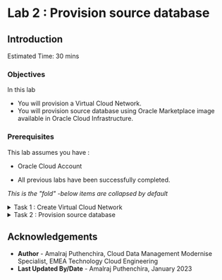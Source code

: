# Lab 2 : Provision source database

## Introduction

Estimated Time: 30 mins

### Objectives

In this lab

* You will provision a Virtual Cloud Network.
* You will provision source database using Oracle Marketplace image available in Oracle Cloud Infrastructure.

### Prerequisites

This lab assumes you have :

* Oracle Cloud Account

* All previous labs have been successfully completed.

*This is the "fold" -below items are collapsed by default*     

<details><summary>Task 1 : Create Virtual Cloud Network </summary>

In this task we will create a new Virtual Cloud Network which will be used to host Source Database Compute , Target Database System and ZDM Service Host.

1. Login to your Oracle Cloud Console.

2. Click the Navigation Menu in the upper left, navigate to Networking and then select Virtual Cloud Networks
   
     ![ss1](./images/task1navigate.png " ")
 
3. Click on "Start VCN Wizard"

     ![ss2](./images/Task1_VCNWizard.png " ")

4. In the new small window , Select the "Create VCN with Internet Connectivity" and then click on "Start VCN Wizard"

     ![ss3](./images/Task1_VCNWizard2.png " ")

5. In new window , under Basic information specify name of VCN as ZDM-VCN and select appropritate compartment.

     ![ss4](./images/Task1_VCNWizard3.png " ")

6. Under Configure VCN and Subnets , enter details as shown in image below.

     ![ss5](./images/Task1_VCNWizard44.png " ")

Once details are entered , Click on Next

7. On the next screen , Click on Create

     ![ss6](./images/Task1_VCNWizard5.png " ")

8. This will take few seconds and you will receive a screen similar to the one below after completion.

     ![ss7](./images/Task1_VCNWizard6.png " ")

</details>

<details><summary>Task 2 : Provision source database </summary>

1. Login to your Oracle Cloud Console.

2. Click the Navigation Menu in the upper left, navigate to Marketplace and then select All Applications.

     ![ss1](./images/Navigate.png " ")

3. Type "Oracle Database" in search bar.

     ![ss2](./images/oracledb.png " ")

4. Click on the listed "Oracle Database (Single Instance) Image

     ![ss3](./images/oracleimage.png " ")

5. Select an Oracle Database version which is latest ( There will be one on OL7 and one on OL8)
    
   We have choosen OL7 since our Target Database DB systems have Oracle Linux 7.

     ![ss4](./images/dbver.png " ")

6. Ensure to select the correct compartment in your tenancy and then click on "Launch Instance"

     ![ss5](./images/launch.png " ")

7. On the Create compute instance page , Please update Name for Compute as ZDM-Source-DB.

     ![ss6](./images/Compute1.png " ")

    You can leave the Image and Shape as Default.

     ![ss7](./images/shape.png " ")

 8. Under Networking , Make choices to reflect the below details

     ![ss8](./images/Compute3.png " ")

 9. Under Add SSH Keys

    Browse and provide the public ssh key generated earlier.

    ![ss9](./images/Compute4.png " ")

10. Click on "Create" to start the compute provisioning.

    ![ss9](./images/Compute5.png " ")

11. In few minutes , Compute instance with database will be provisioned and running as below.
    ![ss10](./images/prov_final.png)

12. Take a note of the Public IP address of the Compute Instance which will used in later labs to access the Source Database System.

</details>

## Acknowledgements
* **Author** - Amalraj Puthenchira, Cloud Data Management Modernise Specialist, EMEA Technology Cloud Engineering
* **Last Updated By/Date** - Amalraj Puthenchira, January 2023